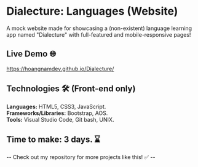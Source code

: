 # Dialecture: Languages (Website)

A mock website made for showcasing a (non-existent) language learning app named "Dialecture" with full-featured and mobile-responsive pages!

## Live Demo 🌐

https://hoangnamdev.github.io/Dialecture/

## Technologies 🛠️ (Front-end only)

**Languages:** HTML5, CSS3, JavaScript.  
**Frameworks/Libraries:** Bootstrap, AOS.  
**Tools:** Visual Studio Code, Git bash, UNIX.

## Time to make: 3 days. ⌛
-- Check out my repository for more projects like this! ✅ --
